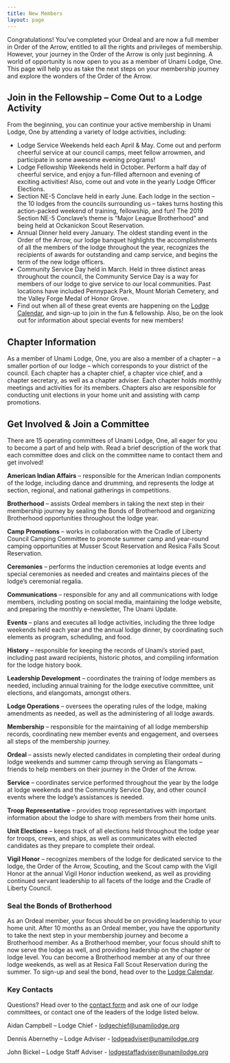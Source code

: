 ```yaml
---
title: New Members
layout: page
---
```


Congratulations! You’ve completed your Ordeal and are now a full member in Order of the Arrow, entitled to all the rights and privileges of membership. However, your journey in the Order of the Arrow is only just beginning. A world of opportunity is now open to you as a member of Unami Lodge, One. This page will help you as take the next steps on your membership journey and explore the wonders of the Order of the Arrow.

## Join in the Fellowship – Come Out to a Lodge Activity
From the beginning, you can continue your active membership in Unami Lodge, One by attending a variety of lodge activities, including:
-	Lodge Service Weekends held each April & May. Come out and perform cheerful service at our council camps, meet fellow arrowmen, and participate in some awesome evening programs!
-	Lodge Fellowship Weekends held in October. Perform a half day of cheerful service, and enjoy a fun-filled afternoon and evening of exciting activities! Also, come out and vote in the yearly Lodge Officer Elections.
-	Section NE-5 Conclave held in early June. Each lodge in the section – the 10 lodges from the councils surrounding us – takes turns hosting this action-packed weekend of training, fellowship, and fun! The 2019 Section NE-5 Conclave’s theme is “Major League Brotherhood” and being held at Ockanickon Scout Reservation.
-	Annual Dinner held every January. The oldest standing event in the Order of the Arrow, our lodge banquet highlights the accomplishments of all the members of the lodge throughout the year, recognizes the recipients of awards for outstanding and camp service, and begins the term of the new lodge officers.
-	Community Service Day held in March. Held in three distinct areas throughout the council, the Community Service Day is a way for members of our lodge to give service to our local communities. Past locations have included Pennypack Park, Mount Moriah Cemetery, and the Valley Forge Medal of Honor Grove.
-	Find out when all of these great events are happening on the [Lodge Calendar](/calendar), and sign-up to join in the fun & fellowship. Also, be on the look out for information about special events for new members!

## Chapter Information
As a member of Unami Lodge, One, you are also a member of a chapter – a smaller portion of our lodge – which corresponds to your district of the council. Each chapter has a chapter chief, a chapter vice chief, and a chapter secretary, as well as a chapter adviser. Each chapter holds monthly meetings and activities for its members. Chapters also are responsible for conducting unit elections in your home unit and assisting with camp promotions. <!-- To find out which chapter you belong to, more info about their meeting, and the latest news & updates, click [here](chapters.html). -->

## Get Involved & Join a Committee
There are 15 operating committees of Unami Lodge, One, all eager for you to become a part of and help with. Read a brief description of the work that each committee does and click on the committee name to contact them and get involved!

**American Indian Affairs** – responsible for the American Indian components of the lodge, including dance and drumming, and represents the lodge at section, regional, and national gatherings in competitions.

**Brotherhood** – assists Ordeal members in taking the next step in their membership journey by sealing the Bonds of Brotherhood and organizing Brotherhood opportunities throughout the lodge year.

**Camp Promotions** – works in collaboration with the Cradle of Liberty Council Camping Committee to promote summer camp and year-round camping opportunities at Musser Scout Reservation and Resica Falls Scout Reservation.

**Ceremonies** – performs the induction ceremonies at lodge events and special ceremonies as needed and creates and maintains pieces of the lodge’s ceremonial regalia.

**Communications** – responsible for any and all communications with lodge members, including posting on social media, maintaining the lodge website, and preparing the monthly e-newsletter, The Unami Update.

**Events** – plans and executes all lodge activities, including the three lodge weekends held each year and the annual lodge dinner, by coordinating such elements as program, scheduling, and food.

**History** – responsible for keeping the records of Unami’s storied past, including past award recipients, historic photos, and compiling information for the lodge history book.

**Leadership Development** – coordinates the training of lodge members as needed, including annual training for the lodge executive committee, unit elections, and elangomats, amongst others.

**Lodge Operations** – oversees the operating rules of the lodge, making amendments as needed, as well as the administering of all lodge awards.

**Membership** – responsible for the maintaining of all lodge membership records, coordinating new member events and engagement, and oversees all steps of the membership journey.

**Ordeal** – assists newly elected candidates in completing their ordeal during lodge weekends and summer camp through serving as Elangomats – friends to help members on their journey in the Order of the Arrow.

**Service** – coordinates service performed throughout the year by the lodge at lodge weekends and the Community Service Day, and other council events where the lodge’s assistances is needed.

**Troop Representative** – provides troop representatives with important information about the lodge to share with members from their home units.

**Unit Elections** – keeps track of all elections held throughout the lodge year for troops, crews, and ships, as well as communicates with elected candidates as they prepare to complete their ordeal.

**Vigil Honor** – recognizes members of the lodge for dedicated service to the lodge, the Order of the Arrow, Scouting, and the Scout camp with the Vigil Honor at the annual Vigil Honor induction weekend, as well as providing continued servant leadership to all facets of the lodge and the Cradle of Liberty Council.

### Seal the Bonds of Brotherhood
As an Ordeal member, your focus should be on providing leadership to your home unit. After 10 months as an Ordeal member, you have the opportunity to take the next step in your membership journey and become a Brotherhood member. As a Brotherhood member, your focus should shift to now serve the lodge as well, and providing leadership on the chapter or lodge level. You can become a Brotherhood member at any of our three lodge weekends, as well as at Resica Fall Scout Reservation during the summer. To sign-up and seal the bond, head over to the [Lodge Calendar](calendar).

### Key Contacts
Questions? Head over to the [contact form](contact) and ask one of our lodge committees, or contact one of the leaders of the lodge listed below.

Aidan Campbell – Lodge Chief - [lodgechief@unamilodge.org](/contact#lodgechief)

Dennis Abernethy – Lodge Adviser - [lodgeadviser@unamilodge.org](/contact#lodgeadviser)

John Bickel – Lodge Staff Adviser - [lodgestaffadviser@unamilodge.org](/contact#lodgestaffadviser)
